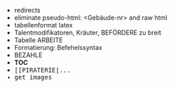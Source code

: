 - redirects
- eliminate pseudo-html: <Gebäude-nr> and raw html <div>
- tabellenformat latex
- Talentmodifikatoren, Kräuter, BEFÖRDERE zu breit
- Tabelle ARBEITE
- Formatierung: Befehelssyntax
- BEZAHLE
- __TOC__
- <tt>[[PIRATERIE|...
- get images
